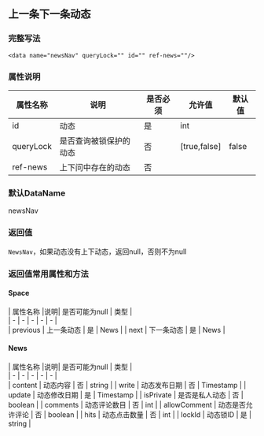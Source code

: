 ## 上一条下一条动态

### 完整写法
```
<data name="newsNav" queryLock="" id="" ref-news=""/>
```

### 属性说明
|  属性名称  |说明| 是否必须   | 允许值   | 默认值  |    
|  -  |  -  |  -  |  -  |  -  |
| id   | 动态   | 是   | int   |  |
| queryLock   | 是否查询被锁保护的动态   | 否   | [true,false] |false| 
| ref-news   | 上下问中存在的动态   | 否   | |   

### 默认DataName
newsNav

### 返回值
`NewsNav`，如果动态没有上下动态，返回null，否则不为null

### 返回值常用属性和方法

#### Space
|  属性名称  |说明| 是否可能为null   | 类型  |    
|  -  |  -  |  -  |  -  |  -  |      
|  previous  |  上一条动态  |  是  | News   | 
|  next  |  下一条动态  |  是  | News   | 

#### News
|  属性名称  |说明| 是否可能为null   | 类型  |    
|  -  |  -  |  -  |  -  |  -  |      
|  content  |  动态内容  |  否  | string  | 
|  write  | 动态发布日期  |  否  | Timestamp  |
|  update  | 动态修改日期  |  是  | Timestamp  |
|  isPrivate  | 是否是私人动态  |  否  | boolean  |
|  comments  | 动态评论数目 |  否  | int  |
|  allowComment  | 动态是否允许评论 |  否  | boolean  |
|  hits  | 动态点击数量 |  否  | int  |
|  lockId  | 动态锁ID |  是  | string  |